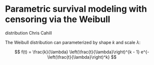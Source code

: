 # Parametric survival modeling with censoring via the Weibull
distribution
Chris Cahill

The Weibull distribution can parameterized by shape $k$ and scale
$\lambda$:

$$
f(t) = \frac{k}{\lambda} \left(\frac{t}{\lambda}\right)^{k - 1} e^{-\left(\frac{t}{\lambda}\right)^k}
$$
